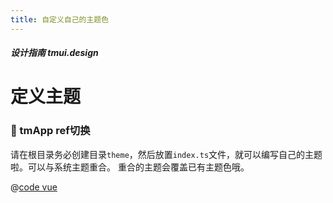 ```yaml
---
title: 自定义自己的主题色
---
```


<dirtoc></dirtoc>

##### 设计指南 tmui.design

# 定义主题


### :tada: tmApp ref切换

请在根目录务必创建目录```theme```，然后放置```index.ts```文件，就可以编写自己的主题啦。可以与系统主题重合。
重合的主题会覆盖已有主题色哦。

<webview url="https://tmui.design/h5/#/pages/index/index"></webview>

@[code vue](pages/index/index.nvue)

